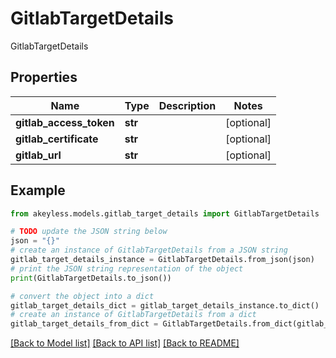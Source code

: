 # GitlabTargetDetails

GitlabTargetDetails

## Properties

Name | Type | Description | Notes
------------ | ------------- | ------------- | -------------
**gitlab_access_token** | **str** |  | [optional] 
**gitlab_certificate** | **str** |  | [optional] 
**gitlab_url** | **str** |  | [optional] 

## Example

```python
from akeyless.models.gitlab_target_details import GitlabTargetDetails

# TODO update the JSON string below
json = "{}"
# create an instance of GitlabTargetDetails from a JSON string
gitlab_target_details_instance = GitlabTargetDetails.from_json(json)
# print the JSON string representation of the object
print(GitlabTargetDetails.to_json())

# convert the object into a dict
gitlab_target_details_dict = gitlab_target_details_instance.to_dict()
# create an instance of GitlabTargetDetails from a dict
gitlab_target_details_from_dict = GitlabTargetDetails.from_dict(gitlab_target_details_dict)
```
[[Back to Model list]](../README.md#documentation-for-models) [[Back to API list]](../README.md#documentation-for-api-endpoints) [[Back to README]](../README.md)


